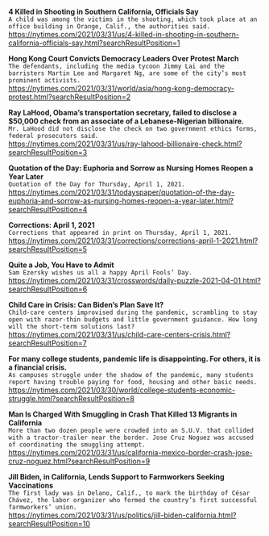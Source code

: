 **4 Killed in Shooting in Southern California, Officials Say**\
`A child was among the victims in the shooting, which took place at an office building in Orange, Calif., the authorities said.`\
https://nytimes.com/2021/03/31/us/4-killed-in-shooting-in-southern-california-officials-say.html?searchResultPosition=1

**Hong Kong Court Convicts Democracy Leaders Over Protest March**\
`The defendants, including the media tycoon Jimmy Lai and the barristers Martin Lee and Margaret Ng, are some of the city’s most prominent activists.`\
https://nytimes.com/2021/03/31/world/asia/hong-kong-democracy-protest.html?searchResultPosition=2

**Ray LaHood, Obama’s transportation secretary, failed to disclose a $50,000 check from an associate of a Lebanese-Nigerian billionaire.**\
`Mr. LaHood did not disclose the check on two government ethics forms, federal prosecutors said.`\
https://nytimes.com/2021/03/31/us/ray-lahood-billionaire-check.html?searchResultPosition=3

**Quotation of the Day: Euphoria and Sorrow as Nursing Homes Reopen a Year Later**\
`Quotation of the Day for Thursday, April 1, 2021.`\
https://nytimes.com/2021/03/31/todayspaper/quotation-of-the-day-euphoria-and-sorrow-as-nursing-homes-reopen-a-year-later.html?searchResultPosition=4

**Corrections: April 1, 2021**\
`Corrections that appeared in print on Thursday, April 1, 2021.`\
https://nytimes.com/2021/03/31/corrections/corrections-april-1-2021.html?searchResultPosition=5

**Quite a Job, You Have to Admit**\
`Sam Ezersky wishes us all a happy April Fools’ Day.`\
https://nytimes.com/2021/03/31/crosswords/daily-puzzle-2021-04-01.html?searchResultPosition=6

**Child Care in Crisis: Can Biden’s Plan Save It?**\
`Child-care centers improvised during the pandemic, scrambling to stay open with razor-thin budgets and little government guidance. How long will the short-term solutions last?`\
https://nytimes.com/2021/03/31/us/child-care-centers-crisis.html?searchResultPosition=7

**For many college students, pandemic life is disappointing. For others, it is a financial crisis.**\
`As campuses struggle under the shadow of the pandemic, many students report having trouble paying for food, housing and other basic needs.`\
https://nytimes.com/2021/03/30/world/college-students-economic-struggle.html?searchResultPosition=8

**Man Is Charged With Smuggling in Crash That Killed 13 Migrants in California**\
`More than two dozen people were crowded into an S.U.V. that collided with a tractor-trailer near the border. Jose Cruz Noguez was accused of coordinating the smuggling attempt.`\
https://nytimes.com/2021/03/31/us/california-mexico-border-crash-jose-cruz-noguez.html?searchResultPosition=9

**Jill Biden, in California, Lends Support to Farmworkers Seeking Vaccinations**\
`The first lady was in Delano, Calif., to mark the birthday of César Chávez, the labor organizer who formed the country’s first successful farmworkers’ union.`\
https://nytimes.com/2021/03/31/us/politics/jill-biden-california.html?searchResultPosition=10

